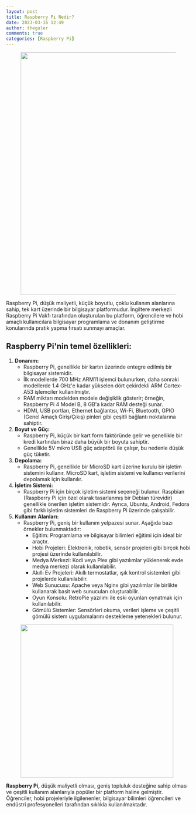 ```yaml
---
layout: post
title: Raspberry Pi Nedir?
date: 2023-03-16 12:49
author: theguler
comments: true
categories: [Raspberry Pi]
---
```

<!-- wp:image {"id":10309,"width":"661px","height":"auto","sizeSlug":"large","linkDestination":"none"} -->
<figure class="wp-block-image size-large is-resized"><img src="https://theguler.wordpress.com/wp-content/uploads/2023/12/pngegg.png?w=1000" alt="" class="wp-image-10309" style="width:661px;height:auto" /></figure>
<!-- /wp:image -->

<!-- wp:paragraph -->
<p>Raspberry Pi, düşük maliyetli, küçük boyutlu, çoklu kullanım alanlarına sahip, tek kart üzerinde bir bilgisayar platformudur. İngiltere merkezli Raspberry Pi Vakfı tarafından oluşturulan bu platform, öğrencilere ve hobi amaçlı kullanıcılara bilgisayar programlama ve donanım geliştirme konularında pratik yapma fırsatı sunmayı amaçlar.</p>
<!-- /wp:paragraph -->

<!-- wp:heading -->
<h2 class="wp-block-heading"><strong>Raspberry Pi'nin temel özellikleri:</strong></h2>
<!-- /wp:heading -->

<!-- wp:list {"ordered":true} -->
<ol><!-- wp:list-item -->
<li><strong>Donanım:</strong><!-- wp:list -->
<ul><!-- wp:list-item -->
<li>Raspberry Pi, genellikle bir kartın üzerinde entegre edilmiş bir bilgisayar sistemidir.</li>
<!-- /wp:list-item -->

<!-- wp:list-item -->
<li>İlk modellerde 700 MHz ARM11 işlemci bulunurken, daha sonraki modellerde 1.4 GHz'e kadar yükselen dört çekirdekli ARM Cortex-A53 işlemciler kullanılmıştır.</li>
<!-- /wp:list-item -->

<!-- wp:list-item -->
<li>RAM miktarı modelden modele değişiklik gösterir; örneğin, Raspberry Pi 4 Model B, 8 GB'a kadar RAM desteği sunar.</li>
<!-- /wp:list-item -->

<!-- wp:list-item -->
<li>HDMI, USB portları, Ethernet bağlantısı, Wi-Fi, Bluetooth, GPIO (Genel Amaçlı Giriş/Çıkış) pinleri gibi çeşitli bağlantı noktalarına sahiptir.</li>
<!-- /wp:list-item --></ul>
<!-- /wp:list --></li>
<!-- /wp:list-item -->

<!-- wp:list-item -->
<li><strong>Boyut ve Güç:</strong><!-- wp:list -->
<ul><!-- wp:list-item -->
<li>Raspberry Pi, küçük bir kart form faktöründe gelir ve genellikle bir kredi kartından biraz daha büyük bir boyuta sahiptir.</li>
<!-- /wp:list-item -->

<!-- wp:list-item -->
<li>Genellikle 5V mikro USB güç adaptörü ile çalışır, bu nedenle düşük güç tüketir.</li>
<!-- /wp:list-item --></ul>
<!-- /wp:list --></li>
<!-- /wp:list-item -->

<!-- wp:list-item -->
<li><strong>Depolama:</strong><!-- wp:list -->
<ul><!-- wp:list-item -->
<li>Raspberry Pi, genellikle bir MicroSD kart üzerine kurulu bir işletim sistemini kullanır. MicroSD kart, işletim sistemi ve kullanıcı verilerini depolamak için kullanılır.</li>
<!-- /wp:list-item --></ul>
<!-- /wp:list --></li>
<!-- /wp:list-item -->

<!-- wp:list-item -->
<li><strong>İşletim Sistemi:</strong><!-- wp:list -->
<ul><!-- wp:list-item -->
<li>Raspberry Pi için birçok işletim sistemi seçeneği bulunur. Raspbian (Raspberry Pi için özel olarak tasarlanmış bir Debian türevidir) genellikle önerilen işletim sistemidir. Ayrıca, Ubuntu, Android, Fedora gibi farklı işletim sistemleri de Raspberry Pi üzerinde çalışabilir.</li>
<!-- /wp:list-item --></ul>
<!-- /wp:list --></li>
<!-- /wp:list-item -->

<!-- wp:list-item -->
<li><strong>Kullanım Alanları:</strong><!-- wp:list -->
<ul><!-- wp:list-item -->
<li>Raspberry Pi, geniş bir kullanım yelpazesi sunar. Aşağıda bazı örnekler bulunmaktadır:<!-- wp:list -->
<ul><!-- wp:list-item -->
<li>Eğitim: Programlama ve bilgisayar bilimleri eğitimi için ideal bir araçtır.</li>
<!-- /wp:list-item -->

<!-- wp:list-item -->
<li>Hobi Projeleri: Elektronik, robotik, sensör projeleri gibi birçok hobi projesi üzerinde kullanılabilir.</li>
<!-- /wp:list-item -->

<!-- wp:list-item -->
<li>Medya Merkezi: Kodi veya Plex gibi yazılımlar yüklenerek evde medya merkezi olarak kullanılabilir.</li>
<!-- /wp:list-item -->

<!-- wp:list-item -->
<li>Akıllı Ev Projeleri: Akıllı termostatlar, ışık kontrol sistemleri gibi projelerde kullanılabilir.</li>
<!-- /wp:list-item -->

<!-- wp:list-item -->
<li>Web Sunucusu: Apache veya Nginx gibi yazılımlar ile birlikte kullanarak basit web sunucuları oluşturabilir.</li>
<!-- /wp:list-item -->

<!-- wp:list-item -->
<li>Oyun Konsolu: RetroPie yazılımı ile eski oyunları oynatmak için kullanılabilir.</li>
<!-- /wp:list-item -->

<!-- wp:list-item -->
<li>Gömülü Sistemler: Sensörleri okuma, verileri işleme ve çeşitli gömülü sistem uygulamalarını destekleme yetenekleri bulunur.</li>
<!-- /wp:list-item --></ul>
<!-- /wp:list --></li>
<!-- /wp:list-item --></ul>
<!-- /wp:list --></li>
<!-- /wp:list-item --></ol>
<!-- /wp:list -->

<!-- wp:image {"id":10315,"width":"417px","height":"auto","sizeSlug":"large","linkDestination":"none"} -->
<figure class="wp-block-image size-large is-resized"><img src="https://theguler.wordpress.com/wp-content/uploads/2023/12/kisspng-raspberry-pi-3-64-bit-computing-elektor-power-over-pi-ntilde-a-colada-5b40b48b81ef19.3113875815309671795322.png?w=1024" alt="" class="wp-image-10315" style="width:417px;height:auto" /></figure>
<!-- /wp:image -->

<!-- wp:paragraph -->
<p><strong>Raspberry Pi,</strong> düşük maliyetli olması, geniş topluluk desteğine sahip olması ve çeşitli kullanım alanlarıyla popüler bir platform haline gelmiştir. Öğrenciler, hobi projeleriyle ilgilenenler, bilgisayar bilimleri öğrencileri ve endüstri profesyonelleri tarafından sıklıkla kullanılmaktadır.</p>
<!-- /wp:paragraph -->
